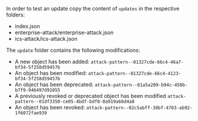 In order to test an update copy the content of `updates` in the respective folders:
- index.json
- enterprise-attack/enterprise-attack.json
- ics-attack/ics-attack.json


The `update` folder contains the following modifications:
- A new object has been added:   `attack-pattern--01327cde-66c4-46a7-bf34-5f258d59457b`
- An object has been modified:   `attack-pattern--01327cde-66c4-4123-bf34-5f258d59457b`
- An object has been deprecated: `attack-pattern--01a5a209-b94c-450b-b7f9-946497d91055`
- A previously revoked or deprecated object has been modified `attack-pattern--01df3350-ce05-4bdf-bdf8-0a919a66d4a8`
- An object has been revoked: `attack-pattern--02c5abff-30bf-4703-ab92-1f6072fae939`

